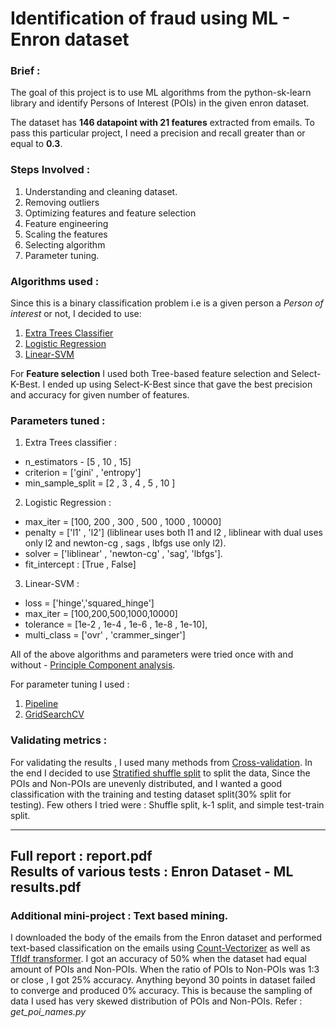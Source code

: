 # Identification of fraud using ML - Enron dataset


### Brief : 
The goal of this project is to use ML algorithms from the python-sk-learn library and identify Persons of Interest (POIs) in the given enron dataset.

The dataset has **146 datapoint with 21 features** extracted from emails. To pass this particular project, I need a precision and recall greater than or equal to **0.3**.

### Steps Involved  :
1. Understanding and cleaning dataset.
2. Removing outliers
3. Optimizing features and feature selection
4. Feature engineering
5. Scaling the features
6. Selecting algorithm
7. Parameter tuning.

### Algorithms used :
Since this is a binary classification problem i.e is a given person a *Person of interest* or not, I decided to use:
1. [Extra Trees Classifier](http://scikit-learn.org/stable/modules/generated/sklearn.ensemble.ExtraTreesClassifier.html)
2. [Logistic Regression](http://scikit-learn.org/stable/modules/generated/sklearn.linear_model.LogisticRegression.html)
3. [Linear-SVM](http://scikit-learn.org/stable/modules/generated/sklearn.svm.LinearSVC.html)

For **Feature selection** I used both Tree-based feature selection and Select-K-Best. I ended up using Select-K-Best since that gave the best precision and accuracy for given number of features.

### Parameters tuned :
1. Extra Trees classifier :

* n_estimators - [5 , 10 , 15]
* criterion = ['gini' , 'entropy']
* min_sample_split = [2 , 3 , 4 , 5 , 10 ]

2. Logistic Regression :

* max_iter = [100, 200 , 300 , 500 , 1000 , 10000]
* penalty = ['l1' , 'l2'] (liblinear uses both l1 and l2 , liblinear with dual uses only l2 and newton-cg , sags , lbfgs use only l2).
* solver = ['liblinear' , 'newton-cg' , 'sag', 'lbfgs'].
* fit_intercept : [True , False]

3. Linear-SVM :

* loss = ['hinge','squared_hinge']
* max_iter = [100,200,500,1000,10000]
* tolerance = [1e-2 , 1e-4 , 1e-6 , 1e-8 , 1e-10],
* multi_class = ['ovr' , 'crammer_singer'] 

All of the above algorithms and parameters were tried once with and without - [Principle Component analysis](http://scikit-learn.org/stable/modules/generated/sklearn.decomposition.PCA.html).

For parameter tuning I used : 
1. [Pipeline](http://scikit-learn.org/stable/modules/generated/sklearn.pipeline.Pipeline.html)
2. [GridSearchCV](http://scikit-learn.org/stable/modules/generated/sklearn.model_selection.GridSearchCV.html)

### Validating metrics : 
For validating the results , I used many methods from [Cross-validation](http://scikit-learn.org/stable/modules/cross_validation.html). In the end I decided to use [Stratified shuffle split](http://scikit-learn.org/stable/modules/generated/sklearn.model_selection.StratifiedShuffleSplit.html) to split the data, Since the POIs and Non-POIs are unevenly distributed, and I wanted a good classification with the training and testing dataset split(30% split for testing). Few others I tried were : Shuffle split, k-1 split, and simple test-train split.


---------------
**Full report  : report.pdf**   
**Results of various tests : Enron Dataset - ML results.pdf**
------

### Additional mini-project : Text based mining.

I downloaded the body of the emails from the Enron dataset and performed text-based classification on the emails using [Count-Vectorizer](http://scikit-learn.org/stable/modules/generated/sklearn.feature_extraction.text.CountVectorizer.html) as well as [TfIdf transformer](http://scikit-learn.org/stable/modules/generated/sklearn.feature_extraction.text.TfidfTransformer.html). I got an accuracy of 50% when the dataset had equal amount of POIs and Non-POIs. When the ratio of POIs to Non-POIs was 1:3 or close , I got 25% accuracy. Anything beyond 30 points in dataset failed to converge and produced 0% accuracy. This is because the sampling of data I used has very skewed distribution of POIs and Non-POIs.
Refer : *get_poi_names.py*
